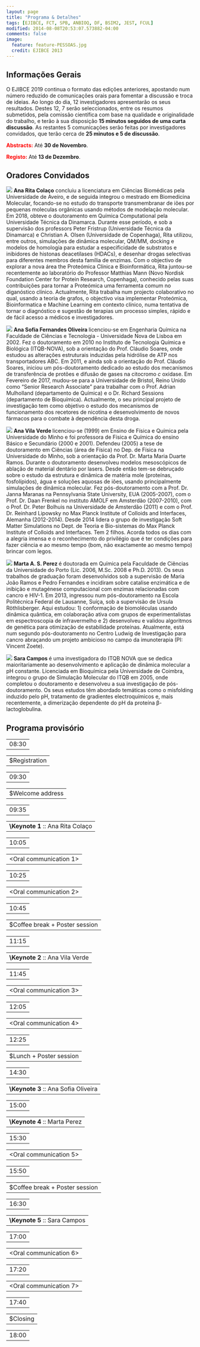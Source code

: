 ```yaml
---
layout: page
title: "Programa & Detalhes"
tags: [EJIBCE, FCT, SPB, ANBIOQ, DF, BSIM2, JEST, FCUL]
modified: 2014-08-08T20:53:07.573882-04:00
comments: false
image:
  feature: feature-PESSOAS.jpg
  credit: EJIBCE 2013
---
```


## Informações Gerais
O EJIBCE 2019 continua o formato das edições anteriores, apostando num número reduzido de comunicações orais para fomentar a discussão e troca de ideias. Ao longo do dia, 12 investigadores apresentarão os seus resultados. Destes 12, 7 serão seleccionados, entre os resumos submetidos, pela comissão científica com base na qualidade e originalidade do trabalho, e terão à sua disposição <strong>15 minutos seguidos de uma curta discussão</strong>. As restantes 5 comunicações serão feitas por investigadores convidados, que terão cerca de <strong>25 minutos e 5 de discussão</strong>.
 
<strong><font color="red">Abstracts:</font></strong> Até <strong>30 de Novembro</strong>.

<strong><font color="red">Registo:</font></strong> Até <strong>13 de Dezembro</strong>.


## Oradores Convidados
<p style="min-height: 130px; text-indent: 0;">
<img src="/images/pessoas/foto_ana_rita_colaco.jpg" class="mugshot" />
<strong>Ana Rita Colaço</strong> concluiu a licenciatura em Ciências Biomédicas pela Universidade de Aveiro, e de seguida integrou o mestrado em Biomedicina Molecular, focando-se no estudo do transporte transmembranar de iões por pequenas moleculas orgânicas usando métodos de modelação molecular. Em 2018, obteve o doutoramento em Química Computational pela Universidade Técnica da Dinamarca. Durante esse período, e sob a supervisão dos professors Peter Fristrup (Universidade Técnica da Dinamarca) e Christian A. Olsen (Universidade de Copenhaga), Rita utilizou, entre outros, simulações de dinâmica molecular, QM/MM, docking e modelos de homologia para estudar a especificidade de substratos e inibidores de histonas deacetilases (HDACs), e desenhar drogas selectivas para diferentes membros desta família de enzimas. Com o objectivo de explorar a nova área the Proteómica Clínica e Bioinformática, Rita juntou-se recentemente ao laboratório do Professor Matthias Mann (Novo Nordisk Foundation Center for Protein Research, Copenhaga), conhecido pelas suas contribuições para tornar a Proteómica uma ferramenta comum no diganóstico clínico. Actualmente, Rita trabalha num projecto colaborativo no qual, usando a teoria de grafos, o objectivo visa implementar Proteómica, Bioinformatica e Machine Learning em contexto clínico, numa tentativa de tornar o diagnóstico e sugestão de terapias um processo simples, rápido e de fácil acesso a médicos e investigadores. </p> 

<p style="min-height: 130px; text-indent: 0;">
<img src="/images/pessoas/foto_asfo.JPG" class="mugshot" />
<strong> Ana Sofia Fernandes Oliveira </strong> licenciou-se em Engenharia Química na Faculdade de Ciências e Tecnologia - Universidade Nova de Lisboa em 2002. Fez o doutoramento em 2010 no Instituto de Tecnologia Química e Biológica (ITQB-NOVA), sob a orientação do Prof. Cláudio Soares, onde estudou as alterações estruturais induzidas pela hidrólise de ATP nos transportadores ABC. Em 2011, e ainda sob a orientação do Prof. Cláudio Soares, iniciou um pós-doutoramento dedicado ao estudo dos mecanismos de transferência de protões e difusão de gases na citocromo <i>c</i> oxidase. Em Fevereiro de 2017, mudou-se para a Universidade de Bristol, Reino Unido como “Senior Research Associate” para trabalhar com o Prof. Adrian Mulholland (departamento de Química) e o Dr. Richard Sessions (departamento de Bioquímica). Actualmente, o seu principal projeto de investigação tem como objetivo o estudo dos mecanismos de funcionamento dos recetores de nicotina e desenvolvimento de novos fármacos para o combate à dependência desta droga. </p>

<p style="min-height: 130px; text-indent: 0;">
<img src="/images/pessoas/foto_ana_vila_verde.png" class="mugshot" />
<strong> Ana Vila Verde </strong> licenciou-se (1999) em Ensino de Física e Química pela Universidade do Minho e foi professora de Física e Química do ensino Básico e Secundário (2000 e 2001). Defendeu (2005) a tese de doutoramento em Ciências (área de Física) no Dep. de Física na Universidade do Minho, sob a orientação da Prof. Dr. Marta Maria Duarte Ramos. Durante o doutoramento desenvolveu modelos mesoscópicos de ablação de material dentário por lasers. Desde então tem-se debruçado sobre o estudo da estrutura e dinâmica de matéria mole (proteínas, fosfolípidos), água e soluções aquosas de iões, usando principalmente simulações de dinâmica molecular. Fez pós-doutoramento com a Prof. Dr. Janna Maranas na Pennsylvania State University, EUA (2005-2007), com o Prof. Dr. Daan Frenkel no instituto AMOLF em Amsterdão (2007-2010), com o Prof. Dr. Peter Bolhuis na Universidade de Amsterdão (2011) e com o Prof. Dr. Reinhard Lipowsky no Max Planck Institute of Colloids and Interfaces, Alemanha (2012-2014). Desde 2014 lidera o grupo de investigação Soft Matter Simulations no Dept. de Teoria e Bio-sistemas do Max Planck Institute of Colloids and Interfaces. Tem 2 filhos. Acorda todos os dias com a alegria imensa e o reconhecimento do privilégio que é ter condições para fazer ciência e ao mesmo tempo (bom, não exactamente ao mesmo tempo) brincar com legos. </p>

<p style="min-height: 130px; text-indent: 0;">
<img src="/images/pessoas/foto_marta_perez.png" class="mugshot" />
<strong>Marta A. S. Perez </strong> é doutorada em Química pela Faculdade de Ciências da Universidade do Porto (Lic. 2006, M.Sc. 2008 e Ph.D. 2013).  Os seus trabalhos de graduação foram desenvolvidos sob a supervisão de Maria João Ramos e Pedro Fernandes e incidiram sobre catalise enzimática e de inibição e mutagénese computacional com enzimas relacionadas com cancro e HIV-1. Em 2013, ingressou num pós-doutoramento na Escola Politécnica Federal de Lausanne, Suíça, sob a supervisão de Ursula Röthlisberger. Aqui estudou: 1) conformação de biomoléculas usando dinâmica quântica, em colaboração ativa com grupos de experimentalistas em espectroscopia de infravermelho e 2) desenvolveu e validou algoritmos de genética para otimização de estabilidade proteínas. Atualmente, está num segundo pós-doutoramento no Centro Ludwig de Investigação para cancro abraçando um projeto ambicioso no campo da imunoterapia (PI: Vincent Zoete). </p>

<p style="min-height: 130px; text-indent: 0;">
<img src="/images/pessoas/foto_sara_campos.jpg" class="mugshot" />
<strong>Sara Campos </strong> é uma investigadora do ITQB NOVA que se dedica maioritariamente ao desenvolvimento e aplicação de dinâmica molecular a pH constante. Licenciada em Bioquímica pela Universidade de Coimbra, integrou o grupo de Simulação Molecular do ITQB em 2005, onde completou o doutoramento e desenvolveu a sua investigação de pós-doutoramento. Os seus estudos têm abordado temáticas como o misfolding induzido pelo pH, tratamento de gradientes electroquímicos e, mais recentemente, a dimerização dependente do pH da proteína β-lactoglobulina.</p>

## Programa provisório
<link rel="stylesheet" href="teste_tabela.css">

<div class="bigtable">
  <table class="hours">
    <tr><td class="odd yellow">08:30</td> </tr>  
  </table>
<div class="test">
  <table class="noborder">
    <tr class="events grey"><td class="even">$Registration</td></tr>
  </table>
</div>
  <table class="hours">
    <tr><td class="odd yellow">09:30</td> </tr>
  </table>
  <table class="noborder">
    <tr class="events"><td class="even">$Welcome address</td></tr>
  </table>
  <table class="hours">
    <tr><td class="odd red">09:35</td> </tr>
  </table>
  <table class="noborder">
    <tr class="events"><td class="even"> <strong>\Keynote 1</strong> :: Ana Rita Cola&ccedil;o </td></tr>
  </table>
  <table class="hours">
    <tr><td class="odd green">10:05</td> </tr>
  </table>
  <table class="noborder">
    <tr class="events"><td class="even"> &lt;Oral communication 1&gt; </td></tr>
  </table>
  <table class="hours">
    <tr><td class="odd green">10:25</td> </tr>
  </table>
  <table class="noborder">
    <tr class="events"><td class="even"> &lt;Oral communication 2&gt; </td></tr>
  </table>
  <table class="hours">
    <tr><td class="odd yellow">10:45</td> </tr>
  </table>
  <table class="noborder">
    <tr class="events grey"><td class="even"> $Coffee break + Poster session </td></tr>
  </table>
  <table class="hours">
    <tr><td class="odd red">11:15</td> </tr>
  </table>
  <table class="noborder">
    <tr class="events"><td class="even"> <strong>\Keynote 2</strong> :: Ana Vila Verde </td></tr>
  </table>
  <table class="hours">
    <tr><td class="odd green">11:45</td> </tr>
  </table>
  <table class="noborder">
    <tr class="events"><td class="even"> &lt;Oral communication 3&gt; </td></tr>
  </table>
  <table class="hours">
    <tr><td class="odd green">12:05</td> </tr>
  </table>
  <table class="noborder">
    <tr class="events"><td class="even"> &lt;Oral communication 4&gt; </td></tr>
  </table>
  <table class="hours">
    <tr><td class="odd yellow">12:25</td> </tr>
  </table>
  <table class="noborder">
    <tr class="events grey"><td class="even"> $Lunch + Poster session </td></tr>
  </table>
  <table class="hours">
    <tr><td class="odd red">14:30</td> </tr>
  </table>
  <table class="noborder">
    <tr class="events"><td class="even"> <strong>\Keynote 3</strong> :: Ana Sofia Oliveira </td></tr>
  </table>
  <table class="hours">
    <tr><td class="odd red">15:00</td> </tr>
  </table>
  <table class="noborder">
    <tr class="events"><td class="even"> <strong>\Keynote 4</strong> :: Marta Perez </td></tr>
  </table>
  <table class="hours">
    <tr><td class="odd green">15:30</td> </tr>
  </table>
  <table class="noborder">
    <tr class="events"><td class="even"> &lt;Oral communication 5&gt; </td></tr>
  </table>
  <table class="hours">
    <tr><td class="odd yellow">15:50</td> </tr>
  </table>
  <table class="noborder">
    <tr class="events grey"><td class="even"> $Coffee break + Poster session </td></tr>
  </table>
  <table class="hours">
    <tr><td class="odd red">16:30</td> </tr>
  </table>
  <table class="noborder">
    <tr class="events"><td class="even"> <strong>\Keynote 5</strong> :: Sara Campos </td></tr>
  </table>
  <table class="hours">
    <tr><td class="odd green">17:00</td> </tr>
  </table>
  <table class="noborder">
    <tr class="events"><td class="even"> &lt;Oral communication 6&gt; </td></tr>
  </table>
  <table class="hours">
    <tr><td class="odd green">17:20</td> </tr>
  </table>
  <table class="noborder">
    <tr class="events"><td class="even"> &lt;Oral communication 7&gt; </td></tr>
  </table>
  <table class="hours">
    <tr><td class="odd yellow">17:40</td> </tr>
  </table>
  <table class="noborder">
    <tr class="events"><td class="even"> $Closing </td></tr>
  </table>
  <table class="hours">
    <tr><td class="odd yellow">18:00</td></tr>
  </table>


<!-- <img src="/images/programa/programa_provisorio.png"/> -->
